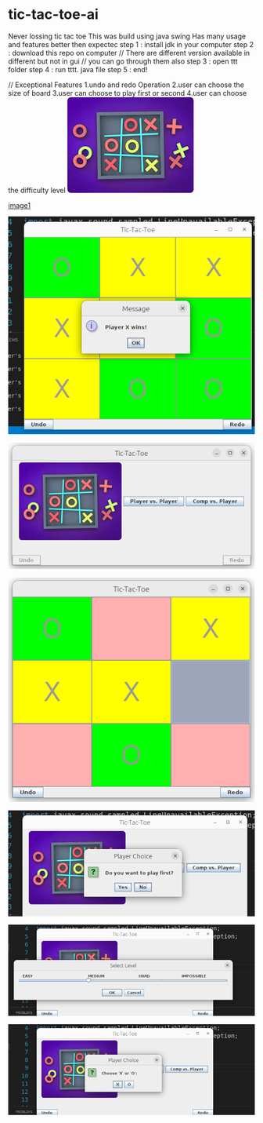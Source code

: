 # tic-tac-toe-ai
Never lossing tic tac toe
This was build using java swing
Has many usage and features better then expectec 
step 1 : install jdk in your computer 
step 2 : download this repo  on computer 
// There are different version available in different but not in gui 
// you can go through them also 
step 3 : open ttt folder 
step 4 : run tttt. java file 
step 5 : end!

// Exceptional  Features 
1.undo and redo Operation
2.user can choose the size of board
3.user can choose to play first or second
4.user can choose the difficulty level
![Alt text](ttt-swing/image1.jpg)

[image1](https://github.com/adarshpandey515/tic-tac-toe-ai/assets/124281012/cd7c7df8-8f1a-4c3d-a219-ed9e1f5f025f)

![Alt text](<Screenshot from 2023-10-20 10-32-27.png>)

![Alt text](<Screenshot from 2023-10-20 10-31-43.png>)

![Alt text](<Screenshot from 2023-10-20 10-31-59.png>)

![Alt text](<Screenshot from 2023-10-20 10-32-41.png>)

![Alt text](<Screenshot from 2023-10-20 10-32-49.png>)

![Alt text](<Screenshot from 2023-10-20 10-33-13.png>)

